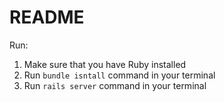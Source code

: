 # README

Run:
1. Make sure that you have Ruby installed
2. Run `bundle isntall` command in your terminal
3. Run `rails server` command in your terminal
